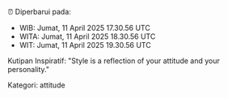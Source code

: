 ⏰ Diperbarui pada:
- WIB: Jumat, 11 April 2025 17.30.56 UTC
- WITA: Jumat, 11 April 2025 18.30.56 UTC
- WIT: Jumat, 11 April 2025 19.30.56 UTC

Kutipan Inspiratif:
"Style is a reflection of your attitude and your personality."


Kategori: attitude

